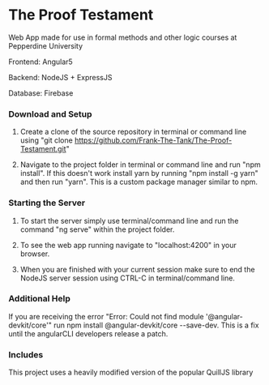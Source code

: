 # The Proof Testament   

Web App made for use in formal methods and other logic courses at Pepperdine University

Frontend: Angular5

Backend: NodeJS + ExpressJS

Database: Firebase

### Download and Setup

1. Create a clone of the source repository in terminal or command line using "git clone https://github.com/Frank-The-Tank/The-Proof-Testament.git"

2. Navigate to the project folder in terminal or command line and run "npm install". If this doesn't work install yarn by running "npm install -g yarn" and then run "yarn". This is a custom package manager similar to npm.

### Starting the Server

1. To start the server simply use terminal/command line and run the command "ng serve" within the project folder.

2. To see the web app running navigate to "localhost:4200" in your browser.

3. When you are finished with your current session make sure to end the NodeJS server session using CTRL-C in terminal/command line.

### Additional Help
If you are receiving the error "Error: Could not find module '@angular-devkit/core'" run npm install @angular-devkit/core --save-dev. This is a fix until the angularCLI developers release a patch.

### Includes
This project uses a heavily modified version of the popular QuillJS library
